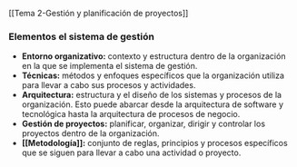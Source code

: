 [[Tema 2-Gestión y planificación de proyectos]]

### Elementos el sistema de gestión
+ **Entorno organizativo:** contexto y estructura dentro de la organización en la que se implementa el sistema de gestión.
+ **Técnicas:** métodos y enfoques específicos que la organización utiliza para llevar a cabo sus procesos y actividades.
+ **Arquitectura:** estructura y el diseño de los sistemas y procesos de la organización. Esto puede abarcar desde la arquitectura de software y tecnológica hasta la arquitectura de procesos de negocio.
+ **Gestión de proyectos:** planificar, organizar, dirigir y controlar los proyectos dentro de la organización.
+ **[[Metodología]]:** conjunto de reglas, principios y procesos específicos que se siguen para llevar a cabo una actividad o proyecto.
